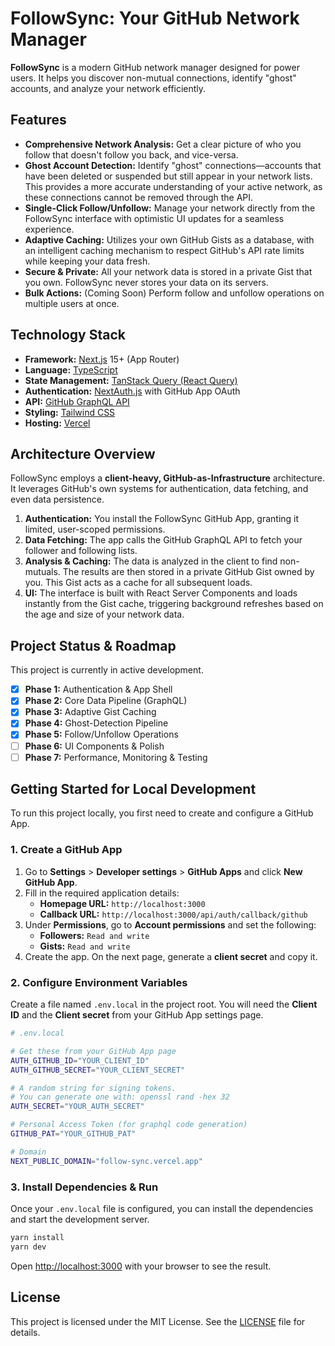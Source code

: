 # FollowSync: Your GitHub Network Manager

**FollowSync** is a modern GitHub network manager designed for power users. It helps you discover non-mutual connections, identify "ghost" accounts, and analyze your network efficiently.

## Features

- **Comprehensive Network Analysis:** Get a clear picture of who you follow that doesn't follow you back, and vice-versa.
- **Ghost Account Detection:** Identify "ghost" connections—accounts that have been deleted or suspended but still appear in your network lists. This provides a more accurate understanding of your active network, as these connections cannot be removed through the API.
- **Single-Click Follow/Unfollow:** Manage your network directly from the FollowSync interface with optimistic UI updates for a seamless experience.
- **Adaptive Caching:** Utilizes your own GitHub Gists as a database, with an intelligent caching mechanism to respect GitHub's API rate limits while keeping your data fresh.
- **Secure & Private:** All your network data is stored in a private Gist that you own. FollowSync never stores your data on its servers.
- **Bulk Actions:** (Coming Soon) Perform follow and unfollow operations on multiple users at once.

## Technology Stack

- **Framework:** [Next.js](https://nextjs.org/) 15+ (App Router)
- **Language:** [TypeScript](https://www.typescriptlang.org/)
- **State Management:** [TanStack Query (React Query)](https://tanstack.com/query/latest)
- **Authentication:** [NextAuth.js](https://next-auth.js.org/) with GitHub App OAuth
- **API:** [GitHub GraphQL API](https://docs.github.com/en/graphql)
- **Styling:** [Tailwind CSS](https://tailwindcss.com/)
- **Hosting:** [Vercel](https://vercel.com/)

## Architecture Overview

FollowSync employs a **client-heavy, GitHub-as-Infrastructure** architecture. It leverages GitHub's own systems for authentication, data fetching, and even data persistence.

1. **Authentication:** You install the FollowSync GitHub App, granting it limited, user-scoped permissions.
2. **Data Fetching:** The app calls the GitHub GraphQL API to fetch your follower and following lists.
3. **Analysis & Caching:** The data is analyzed in the client to find non-mutuals. The results are then stored in a private GitHub Gist owned by you. This Gist acts as a cache for all subsequent loads.
4. **UI:** The interface is built with React Server Components and loads instantly from the Gist cache, triggering background refreshes based on the age and size of your network data.

## Project Status & Roadmap

This project is currently in active development.

- [x] **Phase 1:** Authentication & App Shell
- [x] **Phase 2:** Core Data Pipeline (GraphQL)
- [x] **Phase 3:** Adaptive Gist Caching
- [x] **Phase 4:** Ghost-Detection Pipeline
- [x] **Phase 5:** Follow/Unfollow Operations
- [ ] **Phase 6:** UI Components & Polish
- [ ] **Phase 7:** Performance, Monitoring & Testing

## Getting Started for Local Development

To run this project locally, you first need to create and configure a GitHub App.

### 1. Create a GitHub App

1. Go to **Settings** > **Developer settings** > **GitHub Apps** and click **New GitHub App**.
2. Fill in the required application details:
   - **Homepage URL:** `http://localhost:3000`
   - **Callback URL:** `http://localhost:3000/api/auth/callback/github`
3. Under **Permissions**, go to **Account permissions** and set the following:
   - **Followers:** `Read and write`
   - **Gists:** `Read and write`
4. Create the app. On the next page, generate a **client secret** and copy it.

### 2. Configure Environment Variables

Create a file named `.env.local` in the project root. You will need the **Client ID** and the **Client secret** from your GitHub App settings page.

```bash
# .env.local

# Get these from your GitHub App page
AUTH_GITHUB_ID="YOUR_CLIENT_ID"
AUTH_GITHUB_SECRET="YOUR_CLIENT_SECRET"

# A random string for signing tokens.
# You can generate one with: openssl rand -hex 32
AUTH_SECRET="YOUR_AUTH_SECRET"

# Personal Access Token (for graphql code generation)
GITHUB_PAT="YOUR_GITHUB_PAT"

# Domain
NEXT_PUBLIC_DOMAIN="follow-sync.vercel.app"
```

### 3. Install Dependencies & Run

Once your `.env.local` file is configured, you can install the dependencies and start the development server.

```bash
yarn install
yarn dev
```

Open [http://localhost:3000](http://localhost:3000) with your browser to see the result.

## License

This project is licensed under the MIT License. See the [LICENSE](LICENSE) file for details.
